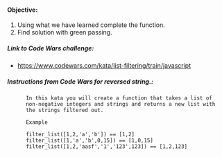 #### Objective:
1. Using what we have learned complete the function.
2. Find solution with green passing.

##### Link to Code Wars challenge:
* https://www.codewars.com/kata/list-filtering/train/javascript

##### Instructions from Code Wars for reversed string.:
          In this kata you will create a function that takes a list of
          non-negative integers and strings and returns a new list with
          the strings filtered out.

          Example

          filter_list([1,2,'a','b']) == [1,2]
          filter_list([1,'a','b',0,15]) == [1,0,15]
          filter_list([1,2,'aasf','1','123',123]) == [1,2,123]
